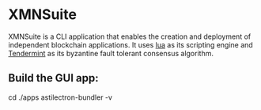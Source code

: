 # XMNSuite
XMNSuite is a CLI application that enables the creation and deployment of independent blockchain applications.  It uses [lua](http://www.lua.org/) as its scripting engine and [Tendermint](https://tendermint.com/) as its byzantine fault tolerant consensus algorithm.


## Build the GUI app:
cd ./apps
astilectron-bundler -v
